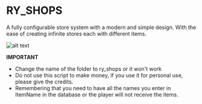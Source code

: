 # RY_SHOPS
A fully configurable store system with a modern and simple design.
With the ease of creating infinite stores each with different items.

![alt text](![549038632d0ed0f0cf02b1136a6770674d801341_2_668x499](https://github.com/user-attachments/assets/248c681d-c2c6-4a3d-a49b-6a101a872129)
)

**IMPORTANT**

- Change the name of the folder to ry_shops or it won't work
- Do not use this script to make money, if you use it for personal use, please give the credits.
- Remembering that you need to have all the names you enter in ItemName in the database or the player will not receive the items.
